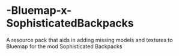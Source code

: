 # -Bluemap-x-SophisticatedBackpacks
A resource pack that aids in adding missing models and textures to Bluemap for the mod Sophisticated Backpacks
